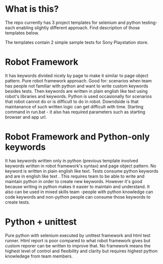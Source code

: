 # What is this?
The  repo currently has 3 project templates for selenium and python testing- each enabling slightly different approach. Find description of those templates below.

The templates contain 2 simple sample tests for Sony Playstation store.

# Robot Framework

It has keywords divided nicely by page to make it similar to page object pattern. Pure robot framework approach.
Good for: scenarios when team has people not familiar with python and want to write custom keywords besides tests. Then keywords are written in plain english like text 
using robot's libraries and keywords. Python is used occasionally for scenarios that robot cannot do or is difficult to do in robot. Downdside is that maintanance 
of such written logic can get difficult with time.
Starting command in run.bat - it also has required parameters such as starting browser and app url.

# Robot Framework and Python-only keywords 

It has keywords written only in python (previous template involved keywords written in robot framework's syntax) and page object pattern. No keyword is written in plain english like text. Tests consume python keywords and are in english like text .
This requires team to be able to write and maintain python in order to create new keywords. However it's good because writing in python makes it easier to maintain and understand. It also can be used in mixed skills team -people with python knowledge can code keywords and non-python people can consume those keywords to create tests.

# Python + unittest

Pure python with selenium executed by unittest framework and html test runner. Html report is poor compared to what robot framework gives but custom reporer can be written to improve that.
No framework means the highest level of control and flexibility and clarity but requires highest python knowledege from team members.
